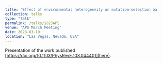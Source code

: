 ```yaml
---
title: "Effect of environmental heterogeneity on mutation-selection balance during range expansions"
collection: talks
type: "Talk"
permalink: /talks/2023APS
venue: "APS March Meeting"
date: 2023-03-10
location: "Las Vegas, Nevada, USA"
---
```


Presentation of the work published [https://doi.org/10.1103/PhysRevE.108.044401](here).
